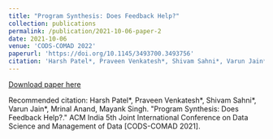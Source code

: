```yaml
---
title: "Program Synthesis: Does Feedback Help?"
collection: publications
permalink: /publication/2021-10-06-paper-2
date: 2021-10-06
venue: 'CODS-COMAD 2022'
paperurl: 'https://doi.org/10.1145/3493700.3493756'
citation: 'Harsh Patel*, Praveen Venkatesh*, Shivam Sahni*, Varun Jain*, Mrinal Anand, Mayank Singh. &quot;Program Synthesis: Does Feedback Help?.&quot; ACM India 5th Joint International Conference on Data Science and Management of Data [CODS-COMAD 2021].  '
---
```

[Download paper here](https://doi.org/10.1145/3493700.3493756)

Recommended citation: Harsh Patel*, Praveen Venkatesh*, Shivam Sahni*, Varun Jain*, Mrinal Anand, Mayank Singh. "Program Synthesis: Does Feedback Help?." ACM India 5th Joint International Conference on Data Science and Management of Data [CODS-COMAD 2021].  